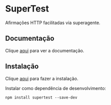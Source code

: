 # SuperTest

Afirmações HTTP facilitadas via superagente.

## Documentação

Clique [aqui](https://github.com/visionmedia/supertest) para ver a documentação.

## Instalação

Clique [aqui](https://www.npmjs.com/package/supertest) para fazer a instalação.

Instalar como dependência de desenvolvimento:

```
npm install supertest --save-dev
```
